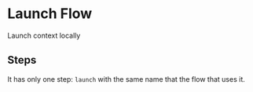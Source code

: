 # Launch Flow

Launch context locally

## Steps

It has only one step: `launch` with the same name that the flow that uses it.